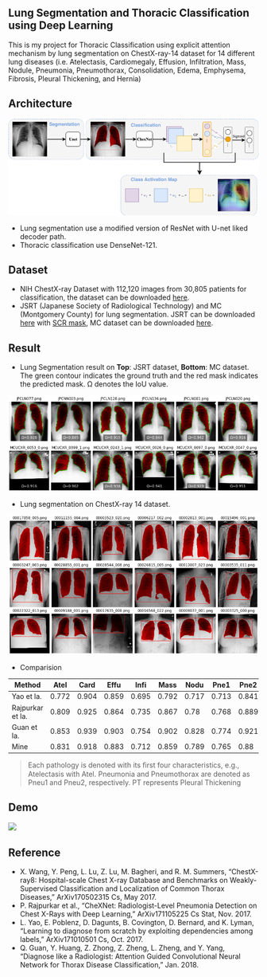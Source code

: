 ##  Lung Segmentation and Thoracic Classification using Deep Learning

This is my project for Thoracic Classification using explicit attention mechanism by lung segmentation on ChestX-ray-14 dataset for 14 different lung diseases (i.e. Atelectasis, Cardiomegaly, Effusion, Infiltration, Mass, Nodule, Pneumonia, Pneumothorax, Consolidation, Edema, Emphysema, Fibrosis, Pleural Thickening, and Hernia) 

## Architecture

![](report/architecture.png)

- Lung segmentation use a modified version of ResNet with U-net liked decoder path.
- Thoracic classification use DenseNet-121.

## Dataset
- NIH ChestX-ray Dataset with 112,120 images from 30,805 patients for classification, the dataset can be downloaded
[here](https://www.kaggle.com/nih-chest-xrays/data).
- JSRT (Japanese Society of Radiological Technology) and MC (Montgomery County) for lung segmentation. JSRT can be
  downloaded [here](http://db.jsrt.or.jp/eng.php) with [SCR mask](http://www.isi.uu.nl/Research/Databases/SCR/), MC dataset can be downloaded [here](https://ceb.nlm.nih.gov/repositories/tuberculosis-chest-x-ray-image-data-sets/).

## Result

- Lung Segmentation result on **Top**: JSRT dataset, **Bottom**: MC dataset. The green contour indicates the ground truth and
  the red mask indicates the predicted mask. Ω denotes the IoU value.

![](report/result_jsrt_mc.png)

- Lung segmentation on ChestX-ray 14 dataset.

![](report/result_cxr14.png)

- Comparision

|Method |Atel |Card |Effu |Infi |Mass |Nodu |Pne1 |Pne2 |Cons |Edem |Emp  |Fibr |PT   |Hern |Mean |
|----------------|-----|-----|-----|-----|-----|-----|-----|-----|-----|-----|-----|-----|-----|-----|-----|
|Yao et la.      |0.772|0.904|0.859|0.695|0.792|0.717|0.713|0.841|0.788|0.882|0.829|0.767|0.765|0.914|0.803|
|Rajpurkar et la.|0.809|0.925|0.864|0.735|0.867|0.78 |0.768|0.889|0.79 |0.888|0.937|0.805|0.806|0.916|0.841|
|Guan et la.     |0.853|0.939|0.903|0.754|0.902|0.828|0.774|0.921|0.842|0.924|0.932|0.864|0.837|0.921|0.871|
|Mine            |0.831|0.918|0.883|0.712|0.859|0.789|0.765|0.88 |0.813|0.899|0.911|0.826|0.782|0.943|0.843|

> Each pathology is denoted with its ﬁrst four characteristics, e.g., Atelectasis with Atel. Pneumonia and Pneumothorax are denoted as Pneu1 and Pneu2, respectively. PT represents Pleural Thickening


## Demo

![](report/demo.gif)

## Reference

- X. Wang, Y. Peng, L. Lu, Z. Lu, M. Bagheri, and R. M. Summers, “ChestX-ray8: Hospital-scale Chest X-ray Database and Benchmarks on Weakly-Supervised Classification and Localization of Common Thorax Diseases,” ArXiv170502315 Cs, May 2017.
- P. Rajpurkar et al., “CheXNet: Radiologist-Level Pneumonia Detection on Chest X-Rays with Deep Learning,” ArXiv171105225 Cs Stat, Nov. 2017.
- L. Yao, E. Poblenz, D. Dagunts, B. Covington, D. Bernard, and K. Lyman, “Learning to diagnose from scratch by exploiting dependencies among labels,” ArXiv171010501 Cs, Oct. 2017.
- Q. Guan, Y. Huang, Z. Zhong, Z. Zheng, L. Zheng, and Y. Yang, “Diagnose like a Radiologist: Attention Guided Convolutional Neural Network for Thorax Disease Classification,” Jan. 2018.
